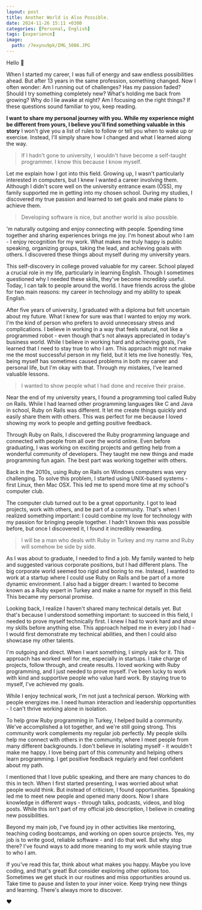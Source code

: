 ```yaml
---
layout: post
title: Another World is Also Possible.
date: 2024-11-26 15:11 +0300
categories: [Personal, English]
tags: [experience]
image:
  path: /7exynu9pk/IMG_5086.JPG
---
```

Hello 👋

When I started my career, I was full of energy and saw endless possibilities ahead. But after 13 years in the same profession, something changed. Now I often wonder: Am I running out of challenges? Has my passion faded? Should I try something completely new? What's holding me back from growing? Why do I lie awake at night? Am I focusing on the right things? If these questions sound familiar to you, keep reading.

**I want to share my personal journey with you. While my experience might be different from yours, I believe you'll find something valuable in this story** I won't give you a list of rules to follow or tell you when to wake up or exercise. Instead, I'll simply share how I changed and what I learned along the way.

> If I hadn't gone to university, I wouldn't have become a self-taught programmer. I know this because I know myself.

Let me explain how I got into this field. Growing up, I wasn't particularly interested in computers, but I knew I wanted a career involving them. Although I didn't score well on the university entrance exam (ÖSS), my family supported me in getting into my chosen school. During my studies, I discovered my true passion and learned to set goals and make plans to achieve them.

> Developing software is nice, but another world is also possible.

'm naturally outgoing and enjoy connecting with people. Spending time together and sharing experiences brings me joy. I'm honest about who I am - I enjoy recognition for my work. What makes me truly happy is public speaking, organizing groups, taking the lead, and achieving goals with others. I discovered these things about myself during my university years.

This self-discovery in college proved valuable for my career. School played a crucial role in my life, particularly in learning English. Though I sometimes questioned why I needed these skills, they've become incredibly useful. Today, I can talk to people around the world. I have friends across the globe for two main reasons: my career in technology and my ability to speak English.

After five years of university, I graduated with a diploma but felt uncertain about my future. What I knew for sure was that I wanted to enjoy my work. I'm the kind of person who prefers to avoid unnecessary stress and complications. I believe in working in a way that feels natural, not like a programmed robot - even though that's not always appreciated in today's business world. While I believe in working hard and achieving goals, I've learned that I need to stay true to who I am. This approach might not make me the most successful person in my field, but it lets me live honestly. Yes, being myself has sometimes caused problems in both my career and personal life, but I'm okay with that. Through my mistakes, I've learned valuable lessons.

> I wanted to show people what I had done and receive their praise.

Near the end of my university years, I found a programming tool called Ruby on Rails. While I had learned other programming languages like C and Java in school, Ruby on Rails was different. It let me create things quickly and easily share them with others. This was perfect for me because I loved showing my work to people and getting positive feedback.

Through Ruby on Rails, I discovered the Ruby programming language and connected with people from all over the world online. Even before graduating, I was working on exciting projects and getting help from a wonderful community of developers. They taught me new things and made programming fun again. The best part was working together with others.

Back in the 2010s, using Ruby on Rails on Windows computers was very challenging. To solve this problem, I started using UNIX-based systems - first Linux, then Mac OSX. This led me to spend more time at my school's computer club.

The computer club turned out to be a great opportunity. I got to lead projects, work with others, and be part of a community. That's when I realized something important: I could combine my love for technology with my passion for bringing people together. I hadn't known this was possible before, but once I discovered it, I found it incredibly rewarding.

> I will be a man who deals with Ruby in Turkey and my name and Ruby will somehow be side by side.

As I was about to graduate, I needed to find a job. My family wanted to help and suggested various corporate positions, but I had different plans. The big corporate world seemed too rigid and boring to me. Instead, I wanted to work at a startup where I could use Ruby on Rails and be part of a more dynamic environment. I also had a bigger dream: I wanted to become known as a Ruby expert in Turkey and make a name for myself in this field. This became my personal promise.

Looking back, I realize I haven't shared many technical details yet. But that's because I understood something important: to succeed in this field, I needed to prove myself technically first. I knew I had to work hard and show my skills before anything else. This approach helped me in every job I had - I would first demonstrate my technical abilities, and then I could also showcase my other talents.

I'm outgoing and direct. When I want something, I simply ask for it. This approach has worked well for me, especially in startups. I take charge of projects, follow through, and create results. I loved working with Ruby programming, and I just needed to prove myself. I've been lucky to work with kind and supportive people who value hard work. By staying true to myself, I've achieved my goals.

While I enjoy technical work, I'm not just a technical person. Working with people energizes me. I need human interaction and leadership opportunities - I can't thrive working alone in isolation.

To help grow Ruby programming in Turkey, I helped build a community. We've accomplished a lot together, and we're still going strong. This community work complements my regular job perfectly. My people skills help me connect with others in the community, where I meet people from many different backgrounds. I don't believe in isolating myself - it wouldn't make me happy. I love being part of this community and helping others learn programming. I get positive feedback regularly and feel confident about my path.

I mentioned that I love public speaking, and there are many chances to do this in tech. When I first started presenting, I was worried about what people would think. But instead of criticism, I found opportunities. Speaking led me to meet new people and opened many doors. Now I share knowledge in different ways - through talks, podcasts, videos, and blog posts. While this isn't part of my official job description, I believe in creating new possibilities.

Beyond my main job, I've found joy in other activities like mentoring, teaching coding bootcamps, and working on open source projects. Yes, my job is to write good, reliable software - and I do that well. But why stop there? I've found ways to add more meaning to my work while staying true to who I am.

If you've read this far, think about what makes you happy. Maybe you love coding, and that's great! But consider exploring other options too. Sometimes we get stuck in our routines and miss opportunities around us. Take time to pause and listen to your inner voice. Keep trying new things and learning. There's always more to discover.

❤️